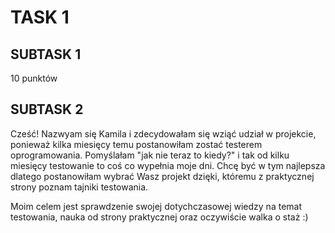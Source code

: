 # TASK 1
## SUBTASK 1
10 punktów
## SUBTASK 2
Cześć! Nazwyam się Kamila i zdecydowałam się wziąć udział w projekcie, ponieważ kilka miesięcy temu postanowiłam zostać testerem oprogramowania. Pomyślałam "jak nie teraz to kiedy?" i tak od kilku miesięcy testowanie to coś co wypełnia moje dni. Chcę być w tym najlepsza dlatego postanowiłam wybrać Wasz projekt dzięki, któremu z praktycznej strony poznam tajniki testowania. 

Moim celem jest sprawdzenie swojej dotychczasowej wiedzy na temat testowania, nauka od strony praktycznej oraz oczywiście walka o staż :) 
